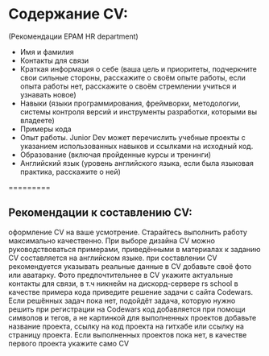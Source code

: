# Содержание CV:
(Рекомендации EPAM HR department)

* Имя и фамилия
* Контакты для связи
* Краткая информация о себе (ваша цель и приоритеты, подчеркните свои сильные стороны, расскажите о своём опыте работы, если опыта работы нет, расскажите о своём стремлении учиться и узнавать новое)
* Навыки (языки программирования, фреймворки, методологии, системы контроля версий и инструменты разработки, которыми вы владеете)
* Примеры кода
* Опыт работы. Junior Dev может перечислить учебные проекты с указанием использованных навыков и ссылками на исходный код.
* Образование (включая пройденные курсы и тренинги)
* Английский язык (уровень английского языка, если была языковая практика, расскажите о ней)

=========

## Рекомендации к составлению CV:
оформление CV на ваше усмотрение. Старайтесь выполнить работу максимально качественно. При выборе дизайна CV можно руководствоваться примерами, приведёнными в материалах к заданию
CV составляется на английском языке.
при составлении CV рекомендуется указывать реальные данные
в CV добавьте своё фото или аватарку. Фото предпочтительнее
в CV укажите актуальные контакты для связи, в т.ч никнейм на дискорд-сервере rs school
в качестве примера кода приведите решение задачи с сайта Codewars.
Если решённых задач пока нет, подойдёт задача, которую нужно решить при регистрации на Codewars
код добавляется при помощи символов и тегов, а не картинкой
для выполненных проектов добавьте название проекта, ссылку на код проекта на гитхабе или ссылку на страницу проекта.
Если выполненных проектов пока нет, в качестве первого проекта укажите само CV